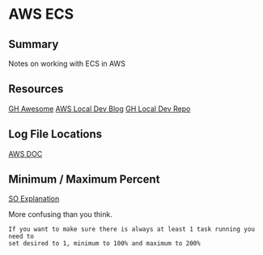 # AWS ECS

## Summary

Notes on working with ECS in AWS

## Resources

[GH Awesome](https://github.com/nathanpeck/awesome-ecs)
[AWS Local Dev Blog](https://aws.amazon.com/blogs/compute/a-guide-to-locally-testing-containers-with-amazon-ecs-local-endpoints-and-docker-compose/)
[GH Local Dev Repo](https://github.com/awslabs/amazon-ecs-local-container-endpoints<Paste>)

## Log File Locations

[AWS DOC](https://docs.aws.amazon.com/AmazonECS/latest/developerguide/logs.html)

## Minimum / Maximum Percent

[SO Explanation](https://stackoverflow.com/questions/40731143/what-is-the-minimum-healthy-percent-and-maximum-percent-in-amazon-ecs)

More confusing than you think.

```
If you want to make sure there is always at least 1 task running you need to
set desired to 1, minimum to 100% and maximum to 200%
```
